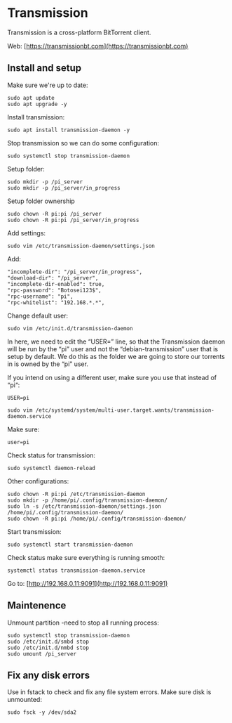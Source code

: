 # Transmission

Transmission is a cross-platform BitTorrent client.

Web: [https://transmissionbt.com](https://transmissionbt.com)

## Install and setup

Make sure we're up to date:

```
sudo apt update
sudo apt upgrade -y
```

Install transmission:

```
sudo apt install transmission-daemon -y
```


Stop transmission so we can do some configuration:

```
sudo systemctl stop transmission-daemon
```

Setup folder:

```
sudo mkdir -p /pi_server
sudo mkdir -p /pi_server/in_progress
```

Setup folder ownership

```
sudo chown -R pi:pi /pi_server
sudo chown -R pi:pi /pi_server/in_progress
```

Add settings:

```
sudo vim /etc/transmission-daemon/settings.json
```

  Add:

  ```
  "incomplete-dir": "/pi_server/in_progress",
  "download-dir": "/pi_server",
  "incomplete-dir-enabled": true,
  "rpc-password": "Botosei123$",
  "rpc-username": "pi",
  "rpc-whitelist": "192.168.*.*",
  ```

Change default user:

```
sudo vim /etc/init.d/transmission-daemon
```

  In here, we need to edit the “USER=” line, so that the Transmission daemon will be run by the “pi” user and not the “debian-transmission” user that is setup by default.
  We do this as the folder we are going to store our torrents in is owned by the “pi” user.

  If you intend on using a different user, make sure you use that instead of “pi“:

  ```
  USER=pi
  ```

```
sudo vim /etc/systemd/system/multi-user.target.wants/transmission-daemon.service
```

  Make sure:

  ```
  user=pi
  ```

Check status for transmission:

```
sudo systemctl daemon-reload
```


Other configurations:

```
sudo chown -R pi:pi /etc/transmission-daemon
sudo mkdir -p /home/pi/.config/transmission-daemon/
sudo ln -s /etc/transmission-daemon/settings.json /home/pi/.config/transmission-daemon/
sudo chown -R pi:pi /home/pi/.config/transmission-daemon/
```

Start transmission:

```
sudo systemctl start transmission-daemon
```

Check status make sure everything is running smooth:

```
systemctl status transmission-daemon.service
```

Go to: [http://192.168.0.11:9091](http://192.168.0.11:9091)


## Maintenence

Unmount partition -need to stop all running process:

```
sudo systemctl stop transmission-daemon
sudo /etc/init.d/smbd stop
sudo /etc/init.d/nmbd stop
sudo umount /pi_server
```

## Fix any disk errors

Use in fstack to check and fix any file system errors. Make sure disk is unmounted:

```
sudo fsck -y /dev/sda2
```



